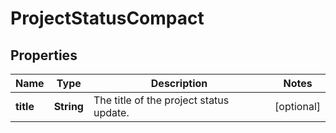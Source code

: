 # ProjectStatusCompact

## Properties
Name | Type | Description | Notes
------------ | ------------- | ------------- | -------------
**title** | **String** | The title of the project status update. |  [optional]
